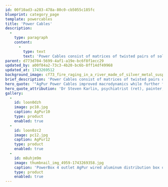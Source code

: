 ```yaml
---
id: 00f10ad3-a283-478a-80c0-cb5055c185fc
blueprint: category_page
template: powercables
title: 'Power Cables'
description:
  -
    type: paragraph
    content:
      -
        type: text
        text: 'Power Cables consist of matrices of twisted pairs of solid pure Ag strands individually threaded through their own air-cushioned fluorocarbon tubes... just as all AgPur products. Stock sizes are 1.5M, terminated with premium Viborg 503S Ag plugs. Experience suggests that an all-AgPur power cord family preserves utmost transparency.'
parent: d773d704-5699-4af1-a19e-bc6f8f1ecc29
updated_by: a00f84a2-73c3-4b20-bc6b-8ff14df49968
updated_at: 1743269512
background_image: cf73_fire_raging_in_a_river_made_of_silver_metal_suspended_in_a_81c01712-a179-4246-aef4-1f991b09f593-1698431560.png
brief_description: 'Power Cables consist of matrices of twisted pairs of solid pure Ag strands individually threaded through their own air-cushioned fluorocarbon tubes.'
hero_quote: '"AgPur Power Cables improved macrodynamics while further fleshing out a superb soundstage."'
hero_quote_attribution: 'Dr Steven Karlin, psychiatrist (ret), painter, early adopter'
gallery:
  -
    id: loon0dzh
    image: pc10.jpg
    caption: AgPur10
    type: product
    enabled: true
  -
    id: loon0zc2
    image: pc12.jpg
    caption: AgPur12
    type: product
    enabled: true
  -
    id: m8uhjm9m
    image: thumbnail_img_4959-1743269358.jpg
    caption: 'PowerBox 4 outlet AgPur wired aluminum distribution box option. Hard-wired to any PC10 or PC12 as +$300 option'
    type: product
    enabled: true
---
```

